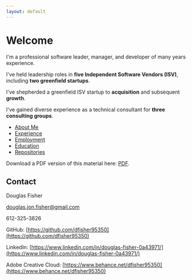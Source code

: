 ```yaml
---
layout: default
---
```


# Welcome

I'm a professional software leader, manager, and developer of many years experience.

I've held leadership roles in **five Independent Software Vendors (ISV)**, including **two greenfield startups**.

I've shepherded a greenfield ISV startup to **acquisition** and subsequent **growth**.

I've gained diverse experience as a technical consultant for **three consulting groups**.

- [About Me](./about)
- [Experience](./experience)
- [Employment](./employment)
- [Education](./education)
- [Repositories](./repositories)

Download a PDF version of this material here: [PDF](./export/Douglas%20Fisher.pdf).

## Contact

Douglas Fisher

douglas.jon.fisher@gmail.com

612-325-3826

GitHub: [https://github.com/dfisher95350](https://github.com/dfisher95350)

LinkedIn: [https://www.linkedin.com/in/douglas-fisher-0a43971/](https://www.linkedin.com/in/douglas-fisher-0a43971/)

Adobe Creative Cloud: [https://www.behance.net/dfisher95350](https://www.behance.net/dfisher95350)
